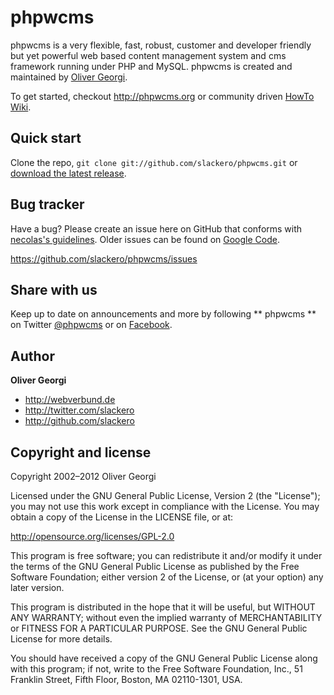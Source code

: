 phpwcms
=======

phpwcms is a very flexible, fast, robust, customer and developer friendly but yet powerful web based content management system and cms framework running under PHP and MySQL. phpwcms is created and maintained by [Oliver Georgi](http://twitter.com/slackero).

To get started, checkout <http://phpwcms.org> or community driven [HowTo Wiki](http://www.phpwcms-howto.de/wiki/).



Quick start
-----------

Clone the repo, `git clone git://github.com/slackero/phpwcms.git` or [download the latest release](https://github.com/slackero/phpwcms/zipball/master).



Bug tracker
-----------

Have a bug? Please create an issue here on GitHub that conforms with [necolas's guidelines](https://github.com/necolas/issue-guidelines). Older issues can be found on [Google Code](http://code.google.com/p/phpwcms/issues/list).

<https://github.com/slackero/phpwcms/issues>



Share with us
-------------

Keep up to date on announcements and more by following ** phpwcms ** on Twitter [@phpwcms](http://twitter.com/phpwcms) or on [Facebook](https://www.facebook.com/pages/phpwcms/162275020999).



Author
------

**Oliver Georgi**

+ <http://webverbund.de>
+ <http://twitter.com/slackero>
+ <http://github.com/slackero>



Copyright and license
---------------------

Copyright 2002–2012 Oliver Georgi

Licensed under the GNU General Public License, Version 2 (the "License");
you may not use this work except in compliance with the License.
You may obtain a copy of the License in the LICENSE file, or at:

   <http://opensource.org/licenses/GPL-2.0>

This program is free software; you can redistribute it and/or
modify it under the terms of the GNU General Public License
as published by the Free Software Foundation; either version 2
of the License, or (at your option) any later version.

This program is distributed in the hope that it will be useful,
but WITHOUT ANY WARRANTY; without even the implied warranty of
MERCHANTABILITY or FITNESS FOR A PARTICULAR PURPOSE. See the
GNU General Public License for more details.

You should have received a copy of the GNU General Public License
along with this program; if not, write to the 
    Free Software Foundation, Inc.,
    51 Franklin Street, Fifth Floor, Boston,
    MA 02110-1301, USA.
